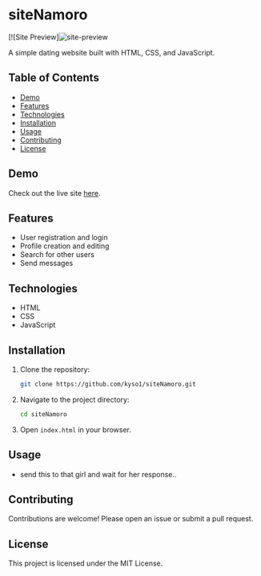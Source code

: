 # siteNamoro

[![Site Preview]![site-preview](https://github.com/kyso1/siteNamoro/assets/128049220/15ebe4ac-af5c-4886-8482-44d2c947e3f6)


A simple dating website built with HTML, CSS, and JavaScript.

## Table of Contents

- [Demo](#demo)
- [Features](#features)
- [Technologies](#technologies)
- [Installation](#installation)
- [Usage](#usage)
- [Contributing](#contributing)
- [License](#license)

## Demo

Check out the live site [here]((https://quernamorarcomigo-kysos-projects.vercel.app)).

## Features

- User registration and login
- Profile creation and editing
- Search for other users
- Send messages

## Technologies

- HTML
- CSS
- JavaScript

## Installation

1. Clone the repository:
    ```sh
    git clone https://github.com/kyso1/siteNamoro.git
    ```
2. Navigate to the project directory:
    ```sh
    cd siteNamoro
    ```
3. Open `index.html` in your browser.

## Usage

- send this to that girl and wait for her response..

## Contributing

Contributions are welcome! Please open an issue or submit a pull request.

## License

This project is licensed under the MIT License.
